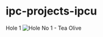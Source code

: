 # ipc-projects-ipcu

Hole 1
![Hole No  1 - Tea Olive](https://user-images.githubusercontent.com/84731828/159924196-29cc42db-59d1-40a8-a928-4524b2ed1cb6.png)
